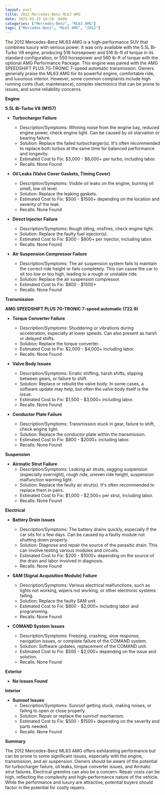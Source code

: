 ```yaml
---
layout: post
title: 2012 Mercedes-Benz ML63 AMG
date: 2025-03-19 10:29 -0400
categories: ["Mercedes-Benz", "ML63 AMG"]
tags: ["Mercedes-Benz", "ML63 AMG", "2012"]
---
```

The 2012 Mercedes-Benz ML63 AMG is a high-performance SUV that combines luxury with serious power. It was only available with the 5.5L Bi-Turbo V8 engine, producing 518 horsepower and 516 lb-ft of torque in its standard configuration, or 550 horsepower and 560 lb-ft of torque with the optional AMG Performance Package. This engine was paired with the AMG SPEEDSHIFT PLUS 7G-TRONIC 7-speed automatic transmission. Owners generally praise the ML63 AMG for its powerful engine, comfortable ride, and luxurious interior. However, some common complaints include high running costs (fuel, maintenance), complex electronics that can be prone to issues, and some reliability concerns.

**Engine**

**5.5L Bi-Turbo V8 (M157)**

*   **Turbocharger Failure**
    *   Description/Symptoms: Whining noise from the engine bay, reduced engine power, check engine light. Can be caused by oil starvation or bearing failure.
    *   Solution: Replace the failed turbocharger(s). It's often recommended to replace both turbos at the same time for balanced performance and longevity.
    *   Estimated Cost to Fix: $3,000 - $6,000+ per turbo, including labor.
    *   Recalls: None Found

*   **Oil Leaks (Valve Cover Gaskets, Timing Cover)**
    *   Description/Symptoms: Visible oil leaks on the engine, burning oil smell, low oil level.
    *   Solution: Replace the leaking gaskets.
    *   Estimated Cost to Fix: $500 - $1500+ depending on the location and severity of the leak.
    *   Recalls: None Found

*   **Direct Injector Failure**
    *   Description/Symptoms: Rough idling, misfires, check engine light.
    *   Solution: Replace the faulty fuel injector(s).
    *   Estimated Cost to Fix: $300 - $800+ per injector, including labor.
    *   Recalls: None Found

*   **Air Suspension Compressor Failure**
    *   Description/Symptoms: The air suspension system fails to maintain the correct ride height or fails completely. This can cause the car to sit too low or too high, leading to a rough or unstable ride.
    *   Solution: Replace the air suspension compressor.
    *   Estimated Cost to Fix: $800 - $1500+
    *   Recalls: None Found

**Transmission**

**AMG SPEEDSHIFT PLUS 7G-TRONIC 7-speed automatic (722.9)**

*   **Torque Converter Failure**
    *   Description/Symptoms: Shuddering or vibrations during acceleration, especially at lower speeds. Can also present as harsh or delayed shifts.
    *   Solution: Replace the torque converter.
    *   Estimated Cost to Fix: $2,000 - $4,000+ including labor.
    *   Recalls: None Found

*   **Valve Body Issues**
    *   Description/Symptoms: Erratic shifting, harsh shifts, slipping between gears, or failure to shift.
    *   Solution: Replace or rebuild the valve body. In some cases, a software update may help, but often the valve body itself is the issue.
    *   Estimated Cost to Fix: $1,500 - $3,000+ including labor.
    *   Recalls: None Found

*   **Conductor Plate Failure**
    *   Description/Symptoms: Transmission stuck in gear, failure to shift, check engine light.
    *   Solution: Replace the conductor plate within the transmission.
    *   Estimated Cost to Fix: $800 - $2000+ including labor.
    *   Recalls: None Found

**Suspension**

*   **Airmatic Strut Failure**
    *   Description/Symptoms: Leaking air struts, sagging suspension (especially overnight), rough ride, uneven ride height, suspension malfunction warning light.
    *   Solution: Replace the faulty air strut(s). It's often recommended to replace them in pairs.
    *   Estimated Cost to Fix: $1,000 - $2,500+ per strut, including labor.
    *   Recalls: None Found

**Electrical**

*   **Battery Drain Issues**
    *   Description/Symptoms: The battery drains quickly, especially if the car sits for a few days. Can be caused by a faulty module not shutting down properly.
    *   Solution: Diagnose and repair the source of the parasitic drain. This can involve testing various modules and circuits.
    *   Estimated Cost to Fix: $200 - $1000+ depending on the source of the drain and labor involved in diagnosis.
    *   Recalls: None Found

*   **SAM (Signal Acquisition Module) Failure**
    *   Description/Symptoms: Various electrical malfunctions, such as lights not working, wipers not working, or other electronic systems failing.
    *   Solution: Replace the faulty SAM unit.
    *   Estimated Cost to Fix: $800 - $2,000+ including labor and programming.
    *   Recalls: None Found

*   **COMAND System Issues**
    *   Description/Symptoms: Freezing, crashing, slow response, navigation issues, or complete failure of the COMAND system.
    *   Solution: Software updates, replacement of the COMAND unit.
    *   Estimated Cost to Fix: $500 - $2,000+ depending on the issue and solution.
    *   Recalls: None Found

**Exterior**

*   **No Issues Found**

**Interior**

*   **Sunroof Issues**
    *   Description/Symptoms: Sunroof getting stuck, making noises, or failing to open or close properly.
    *   Solution: Repair or replace the sunroof mechanism.
    *   Estimated Cost to Fix: $500 - $1500+ depending on the severity and parts needed.
    *   Recalls: None Found

**Summary**

The 2012 Mercedes-Benz ML63 AMG offers exhilarating performance but can be prone to some significant issues, especially with the engine, transmission, and air suspension. Owners should be aware of the potential for turbocharger failure, oil leaks, torque converter issues, and Airmatic strut failures. Electrical gremlins can also be a concern. Repair costs can be high, reflecting the complexity and high-performance nature of the vehicle. While the performance and luxury are attractive, potential buyers should factor in the potential for costly repairs.

